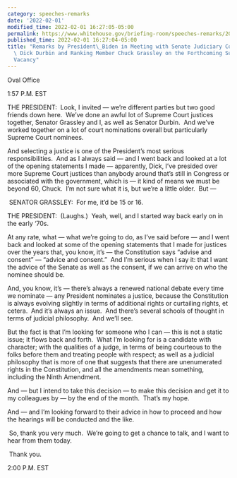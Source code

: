 ```yaml
---
category: speeches-remarks
date: '2022-02-01'
modified_time: 2022-02-01 16:27:05-05:00
permalink: https://www.whitehouse.gov/briefing-room/speeches-remarks/2022/02/01/remarks-by-president-biden-in-meeting-with-senate-judiciary-committee-chair-dick-durbin-and-ranking-member-chuck-grassley-on-the-forthcoming-supreme-court-vacancy/
published_time: 2022-02-01 16:27:04-05:00
title: "Remarks by President\_Biden in Meeting with Senate Judiciary Committee Chair\
  \ Dick Durbin and Ranking Member Chuck Grassley on the Forthcoming Supreme Court\_\
  Vacancy"
---
```

 
Oval Office

1:57 P.M. EST   
  
THE PRESIDENT:  Look, I invited — we’re different parties but two good
friends down here.  We’ve done an awful lot of Supreme Court justices
together, Senator Grassley and I, as well as Senator Durbin.  And we’ve
worked together on a lot of court nominations overall but particularly
Supreme Court nominees.  
  
And selecting a justice is one of the President’s most serious
responsibilities.  And as I always said — and I went back and looked at
a lot of the opening statements I made — apparently, Dick, I’ve presided
over more Supreme Court justices than anybody around that’s still in
Congress or associated with the government, which is — it kind of means
we must be beyond 60, Chuck.  I’m not sure what it is, but we’re a
little older.  But —  
  
 SENATOR GRASSLEY:  For me, it’d be 15 or 16.  
  
THE PRESIDENT:  (Laughs.)  Yeah, well, and I started way back early on
in the early ‘70s. 

At any rate, what — what we’re going to do, as I’ve said before — and I
went back and looked at some of the opening statements that I made for
justices over the years that, you know, it’s — the Constitution says
“advise and consent” — “advice and consent.”  And I’m serious when I say
it: that I want the advice of the Senate as well as the consent, if we
can arrive on who the nominee should be.  
  
And, you know, it’s — there’s always a renewed national debate every
time we nominate — any President nominates a justice, because the
Constitution is always evolving slightly in terms of additional rights
or curtailing rights, et cetera.  And it’s always an issue.  And there’s
several schools of thought in terms of judicial philosophy.  And we’ll
see.   
  
But the fact is that I’m looking for someone who I can — this is not a
static issue; it flows back and forth.  What I’m looking for is a
candidate with character; with the qualities of a judge, in terms of
being courteous to the folks before them and treating people with
respect; as well as a judicial philosophy that is more of one that
suggests that there are unenumerated rights in the Constitution, and all
the amendments mean something, including the Ninth Amendment.   
  
And — but I intend to take this decision — to make this decision and get
it to my colleagues by — by the end of the month.  That’s my hope.  
  
And — and I’m looking forward to their advice in how to proceed and how
the hearings will be conducted and the like.  
  
 So, thank you very much.  We’re going to get a chance to talk, and I
want to hear from them today.  
  
 Thank you.  
  
2:00 P.M. EST
